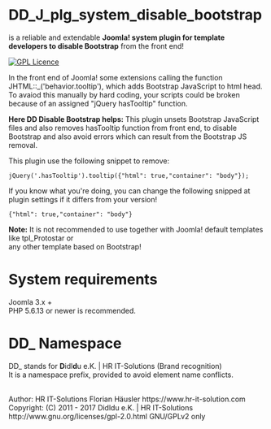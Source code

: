 # DD_J_plg_system_disable_bootstrap
is a reliable and extendable **Joomla! system plugin for template developers to disable Bootstrap** from the front end! 

[![GPL Licence](https://badges.frapsoft.com/os/gpl/gpl.png?v=102)](https://opensource.org/licenses/GPL-2.0/)  

In the front end of Joomla! some extensions calling the function JHTML::_('behavior.tooltip'), which adds Bootstrap JavaScript to html head. To avaiod this manually by hard coding, your scripts could be broken because of an assigned "jQuery hasTooltip" function.

**Here DD Disable Bootstrap helps:** This plugin unsets Bootstrap JavaScript files and also removes hasTooltip function from front end, to disable Bootstrap and also avoid errors which can result from the Bootstrap JS removal.

This plugin use the following snippet to remove:

    jQuery('.hasTooltip').tooltip({"html": true,"container": "body"});

If you know what you're doing, you can change the following snipped at plugin settings if it differs from your version!

    {"html": true,"container": "body"}

**Note:** It is not recommended to use together with Joomla! default templates like tpl_Protostar or <br>
any other template based on Bootstrap!


# System requirements
Joomla 3.x +                                                                                <br>
PHP 5.6.13 or newer is recommended.

# DD_ Namespace
DD_ stands for  **D**idl**d**u e.K. | HR IT-Solutions (Brand recognition)                   <br>
It is a namespace prefix, provided to avoid element name conflicts.

<br>
Author: HR IT-Solutions Florian Häusler https://www.hr-it-solution.com                      <br>
Copyright: (C) 2011 - 2017 Didldu e.K. | HR IT-Solutions                                    <br>
http://www.gnu.org/licenses/gpl-2.0.html GNU/GPLv2 only
